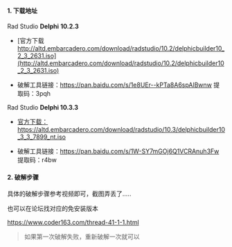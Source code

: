 
#### 1. 下载地址

 Rad Studio **Delphi** **10.2.3**



- [官方下载 http://altd.embarcadero.com/download/radstudio/10.2/delphicbuilder10_2_3_2631.iso](http://altd.embarcadero.com/download/radstudio/10.2/delphicbuilder10_2_3_2631.iso)

- 破解工具链接：https://pan.baidu.com/s/1e8UEr--kPTa8A6spAlBwnw 提取码：3pqh



 Rad Studio **Delphi  10.3.3** 



- [官方下载：https://altd.embarcadero.com/download/radstudio/10.3/delphicbuilder10_3_3_7899_nt.iso ](https://altd.embarcadero.com/download/radstudio/10.3/delphicbuilder10_3_3_7899_nt.iso )

- 破解工具链接：https://pan.baidu.com/s/1W-SY7mGOj6Q1VCRAnuh3Fw 提取码：r4bw
	






#### 2. 破解步骤



具体的破解步骤参考视频即可，截图弄丢了.....

也可以在论坛找对应的免安装版本

https://www.coder163.com/thread-41-1-1.html

> 如果第一次破解失败，重新破解一次就可以